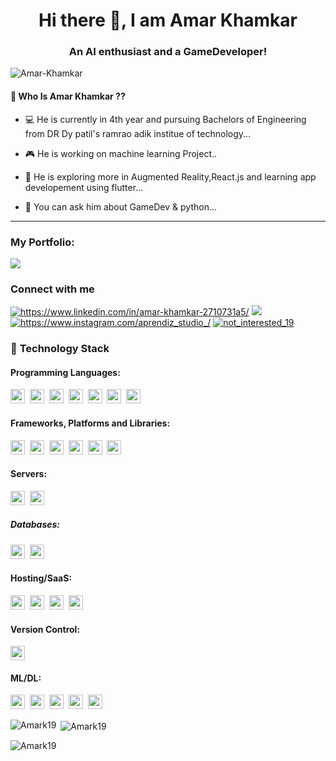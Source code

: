 <h1 align="center">Hi there 👋, I am Amar Khamkar</h1>
<h3 align="center">An AI enthusiast and a GameDeveloper!</h3>
<p align="left"> <img src="https://komarev.com/ghpvc/?username=Amark19&label=Profile%20views&color=0e75b6&style=flat" alt="Amar-Khamkar" /> </p>

#### 🤔 Who Is Amar Khamkar ??
  
- 💻 He is currently in 4th year and pursuing  Bachelors of Engineering from DR Dy patil's ramrao adik institue of technology...  
  
- 🎮 He is working on machine learning Project..
  
- 🌱 He is exploring more in Augmented Reality,React.js and learning app developement using flutter...
  
- 💬 You can ask him about GameDev & python...
  
  
 </p>
 
 <hr>
 
 ### **My Portfolio**:

<a href="https://siddhant-k-code.github.io/"><img src="https://img.shields.io/badge/Portfolio-%23000000.svg?style=for-the-badge&logo=firefox&logoColor=#FF7139"/></a>
<h3 align="left">Connect with me</h3>
<a href="https://www.linkedin.com/in/amar-khamkar-2710731a5/" target="blank"><img src="https://img.shields.io/badge/linkedin-%230077B5.svg?style=for-the-badge&logo=linkedin&logoColor=white" alt="https://www.linkedin.com/in/amar-khamkar-2710731a5/" /></a>
<a href="mailto:amarkhamkar6@gmail.com"><img src="https://img.shields.io/badge/Gmail-D14836?style=for-the-badge&logo=gmail&logoColor=white"></a>
<a href="https://www.instagram.com/aprendiz_studio_/" target="blank"><img  src="https://img.shields.io/badge/Instagram-%23E4405F.svg?style=for-the-badge&logo=Instagram&logoColor=white" alt="https://www.instagram.com/aprendiz_studio_/" /></a>
<a href="https://www.reddit.com/user/not_interested_19" target="blank"><img  src="https://img.shields.io/badge/Reddit-db561d.svg?style=for-the-badge&logo=Reddit&logoColor=white" alt="not_interested_19" /></a>
 
### 🔭 **Technology Stack**

#### **Programming Languages**:

<img height=23 src="https://img.shields.io/badge/javascript-%23323330.svg?style=for-the-badge&logo=javascript&logoColor=%23F7DF1E">&nbsp;&nbsp;<img height=23 src="https://img.shields.io/badge/csharp-%23007ACC.svg?style=for-the-badge&logo=csharp&logoColor=white">&nbsp;&nbsp;<img height=23 src="https://img.shields.io/badge/c-%2300599C.svg?style=for-the-badge&logo=c%2B%2B&logoColor=white">&nbsp;&nbsp;<img height=23 src="https://img.shields.io/badge/python-3670A0?style=for-the-badge&logo=python&logoColor=ffdd54">&nbsp;&nbsp;<img height=23 src="https://img.shields.io/badge/-java-000000?style=for-the-badge&logo=java&logoColor=white">&nbsp;&nbsp;<img height=23 src="https://img.shields.io/badge/css3-%231572B6.svg?style=for-the-badge&logo=css3&logoColor=white">&nbsp;&nbsp;<img height=23 src="https://img.shields.io/badge/html5-%23E34F26.svg?style=for-the-badge&logo=html5&logoColor=white">

#### **Frameworks, Platforms and Libraries**:

<img height=23 src="https://img.shields.io/badge/react-%2320232a.svg?style=for-the-badge&logo=react&logoColor=%2361DAFB">&nbsp;&nbsp;<img height=23 src="https://img.shields.io/badge/flask-6f777e?style=for-the-badge&logo=flask&logoColor=white">&nbsp;&nbsp;<img height=23 
src="https://img.shields.io/badge/django-%23092E20.svg?style=for-the-badge&logo=django&logoColor=white">&nbsp;&nbsp;<img height=23 src="https://img.shields.io/badge/unity-%23000.svg?style=for-the-badge&logo=unity&logoColor=white">&nbsp;&nbsp;<img height=23 src="https://img.shields.io/badge/blender-%23E34F26.svg?style=for-the-badge&logo=blender&logoColor=white">&nbsp;&nbsp;<img height=23 src="https://img.shields.io/badge/arfoundation-291ac1?style=for-the-badge&logo=arfoundation&logoColor=white">

#### **Servers**:

<img height=23 src="https://img.shields.io/badge/nginx%20-%231572B6.svg?&style=for-the-badge&logo=nginx&logoColor=red">&nbsp;&nbsp;<img height=23 src="https://img.shields.io/badge/jenkins-%232C5263.svg?style=for-the-badge&logo=jenkins&logoColor=white">

##### **Databases**:

<img height=23 src="https://img.shields.io/badge/MongoDB-%234ea94b.svg?style=for-the-badge&logo=mongodb&logoColor=white">&nbsp;&nbsp;<img height=23 src="https://img.shields.io/badge/sqlite-%23316192.svg?style=for-the-badge&logo=sqlite&logoColor=white">

#### **Hosting/SaaS**:

<img height=23 src="https://img.shields.io/badge/AWS-%23FF9900.svg?style=for-the-badge&logo=amazon-aws&logoColor=white">&nbsp;&nbsp;<img height=23 src="https://img.shields.io/badge/firebase-%23039BE5.svg?style=for-the-badge&logo=firebase&logoColor=#00C7B7)">&nbsp;&nbsp;<img height=23 src="https://img.shields.io/badge/DigitalOcean-%230167ff.svg?style=for-the-badge&logo=digitalOcean&logoColor=white">&nbsp;&nbsp;<img height=23 src="https://img.shields.io/badge/heroku-%23430098.svg?style=for-the-badge&logo=heroku&logoColor=white">

#### **Version Control**:

<img height=23 src="https://img.shields.io/badge/git-%23F05033.svg?style=for-the-badge&logo=git&logoColor=white">

#### **ML/DL**:

<img height=23 src="https://img.shields.io/badge/TensorFlow-%23FF6F00.svg?style=for-the-badge&logo=TensorFlow&logoColor=white">&nbsp;&nbsp;<img height=23 src="https://img.shields.io/badge/Keras-%23D00000.svg?style=for-the-badge&logo=Keras&logoColor=white">&nbsp;&nbsp;<img height=23 src="https://img.shields.io/badge/Plotly-%233F4F75.svg?style=for-the-badge&logo=plotly&logoColor=white">&nbsp;&nbsp;<img height=23 src="https://img.shields.io/badge/numpy-%23013243.svg?style=for-the-badge&logo=numpy&logoColor=white">&nbsp;&nbsp;<img height=23 src="https://img.shields.io/badge/pandas-%23150458.svg?style=for-the-badge&logo=pandas&logoColor=white">

<p><img align="left" src="https://github-readme-stats.vercel.app/api/top-langs?username=Amark19&show_icons=true&locale=en&theme=dark&layout=compact" alt="Amark19" /></p>

<p>&nbsp;<img align="center" src="https://github-readme-stats.vercel.app/api?username=Amark19&show_icons=true&layout=compact&locale=en&theme=dark" alt="Amark19" /></p>

<p><img align="center" src="https://github-readme-streak-stats.herokuapp.com/?user=Amark19&theme=dark" alt="Amark19" /></p>
<br>


